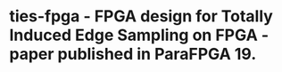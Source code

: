 # ties-fpga - FPGA design for Totally Induced Edge Sampling on FPGA - paper published in ParaFPGA 19.
